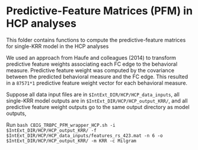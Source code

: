 # Predictive-Feature Matrices (PFM) in HCP analyses

This folder contains functions to compute the predictive-feature matrices for single-KRR model in the HCP analyses

We used an approach from Haufe and colleagues (2014) to transform predictive feature weights associating each FC edge to the behavioral measure. Predictive feature weight was computed by the covariance between the predicted behavioral measure and the FC edge. This resulted in a `87571*1` predictive feature weight vector for each behavioral measure. 

Suppose all data input files are in `$IntExt_DIR/HCP/HCP_data_inputs`, all single-KRR model outputs are in `$IntExt_DIR/HCP/HCP_output_KRR/`, and all predictive feature weight outputs go to the same output directory as model outputs,

Run `bash CBIG_TRBPC_PFM_wrapper_HCP.sh -i $IntExt_DIR/HCP/HCP_output_KRR/ -f $IntExt_DIR/HCP/HCP_data_inputs/features_rs_423.mat -n 6 -o $IntExt_DIR/HCP/HCP_output_KRR/ -m KRR -c Milgram`
